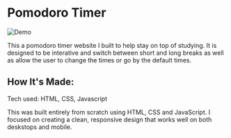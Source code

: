 # Pomodoro Timer

![Demo](pomodoro.gif)

This a pomodoro timer website I built to help stay on top of studying. It is designed to be interative and switch between short and long breaks as well as allow the user to change the times or go by the default times. 

## How It's Made:
Tech used: HTML, CSS, Javascript

This was built entirely from scratch using HTML, CSS and JavaScript. I focused on creating a clean, responsive design that works well on both deskstops and mobile.
